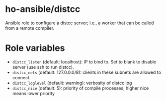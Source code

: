 # ho-ansible/distcc
Ansible role to configure a distcc server;
i.e., a worker that can be called from a remote compiler.

# Role variables
+ `distcc_listen` (default: localhost): IP to bind to.
  Set to blank to disable server (use ssh to run distcc).
+ `distcc_nets` (default: 127.0.0.0/8): clients in these subnets are allowed
  to connect.
+ `distcc_loglevel` (default: warning): verbosity of distcc log
+ `distcc_nice` (default: 5): priority of compile processes,
  higher nice means lower priority
